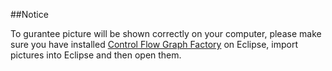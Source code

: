 ##Notice

To gurantee picture will be shown correctly on your computer, please make sure you have installed [Control Flow Graph Factory](http://www.drgarbage.com/control-flow-graph-factory.html) on Eclipse, import pictures into Eclipse and then open them.
